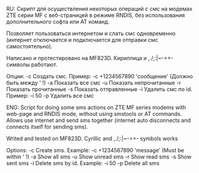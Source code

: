 RU:
Скрипт для осуществления некоторых операций с смс на модемах ZTE серии MF с веб-страницей в режиме RNDIS, без использования дополнительного софта или АТ команд.

Позволяет пользоваться интернетом и слать смс одновременно (интернет отключается и подключается для отправки смс самостоятельно).

Написано и протестировано на MF823D.
Кириллица и ,./\;:[]()|~-=+- символы работают.

Опции:
-c     Создать смс. Пример: -c +1234567890 'сообщение' (Должно быть между ' !)
-a     Показать все смс
-u     Показать непрочитанные
-r     Показать прочитанные
-s     Показать отправленные
-i     Удалить смс по id. Пример: -i 50
-p     Удалить все смс


ENG:
Script for doing some sms actions on ZTE MF series modems with web-page and RNDIS mode, without using smstools or AT commands.
Allows use internet and send sms together (internet auto disconnects and connects itself for sending sms).

Writed and tested on MF823D.
Cyrillic and ,./\;:[]()|~-=+- symbols works

Options:
-c     Create sms. Example: -c +1234567890 'message' (Must be within ' !)
-a     Show all sms
-u     Show unread sms
-r     Show read sms
-s     Show sent sms
-i     Delete sms by id. Example: -i 50
-p     Delete all sms
